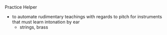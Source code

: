 Practice Helper
 * to automate rudimentary teachings with regards to pitch for instruments that must learn intonation by ear
   * strings, brass
